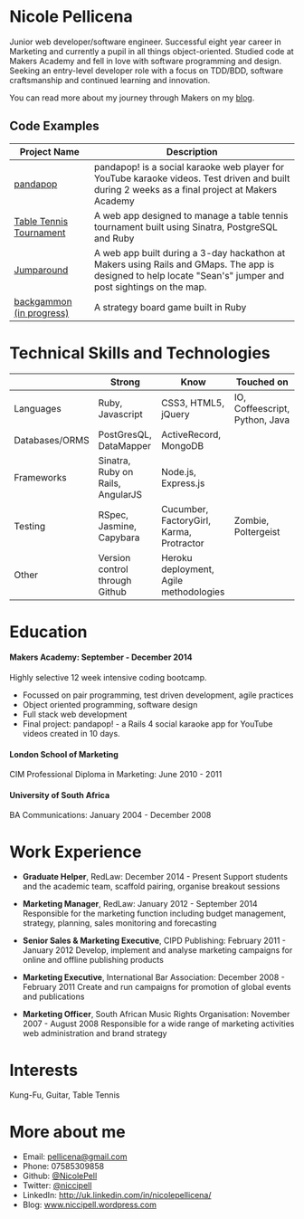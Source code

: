 Nicole Pellicena
================
Junior web developer/software engineer. Successful eight year career in Marketing and currently a pupil in all things object-oriented. Studied code at Makers Academy and fell in love with software programming and design. Seeking an entry-level developer role with a focus on TDD/BDD, software craftsmanship and continued learning and innovation.

You can read more about my journey through Makers on my [blog](www.niccipell.wordpress.com).

Code Examples
-------------
|Project Name | Description |
|-------------|-------------|
|[pandapop](https://github.com/nicolepell/pandapop)| pandapop! is a social karaoke web player for YouTube karaoke videos. Test driven and built during 2 weeks as a final project at Makers Academy|
|[Table Tennis Tournament](https://github.com/nicolepell/tournament_prog)|A web app designed to manage a table tennis tournament built using Sinatra, PostgreSQL and Ruby|
|[Jumparound](https://github.com/NicolePell/jumparound)|A web app built during a 3-day hackathon at Makers using Rails and GMaps. The app is designed to help locate "Sean's" jumper and post sightings on the map.|
|[backgammon (in progress)](https://github.com/nicolepell/backgammon)| A strategy board game built in Ruby |

Technical Skills and Technologies
=================================

| |Strong|Know|Touched on|
|---------|----------------|-------------------|------------------------------|
|Languages|Ruby, Javascript|CSS3, HTML5, jQuery|IO, Coffeescript, Python, Java|
|Databases/ORMS|PostGresQL, DataMapper|ActiveRecord, MongoDB|                 |
|Frameworks|Sinatra, Ruby on Rails, AngularJS|Node.js, Express.js|                       |
|Testing|RSpec, Jasmine, Capybara|Cucumber, FactoryGirl, Karma, Protractor|Zombie, Poltergeist|
|Other|Version control through Github|Heroku deployment, Agile methodologies| |

Education
==============
#### Makers Academy: September - December 2014
Highly selective 12 week intensive coding bootcamp.
- Focussed on pair programming, test driven development, agile practices
- Object oriented programming, software design
- Full stack web development
- Final project: pandapop! - a Rails 4 social karaoke app for YouTube videos created in 10 days.

#### London School of Marketing
CIM Professional Diploma in Marketing: June 2010 - 2011

#### University of South Africa
BA Communications: January 2004 - December 2008

Work Experience
===================
- **Graduate Helper**, RedLaw: December 2014 - Present
Support students and the academic team, scaffold pairing, organise breakout sessions

- **Marketing Manager**, RedLaw: January 2012 - September 2014
Responsible for the marketing function including budget management, strategy, planning, sales monitoring and forecasting

- **Senior Sales & Marketing Executive**, CIPD Publishing: February 2011 - January 2012
Develop, implement and analyse marketing campaigns for online and offline publishing products

- **Marketing Executive**, International Bar Association: December 2008 - February 2011
Create and run campaigns for promotion of global events and publications

- **Marketing Officer**, South African Music Rights Organisation: November 2007 - August 2008
Responsible for a wide range of marketing activities web administration and brand strategy

Interests
=========
Kung-Fu, Guitar, Table Tennis

More about me
=============
- Email: [pellicena@gmail.com](pellicena@gmail.com)
- Phone: 07585309858
- Github: [@NicolePell](https://github.com/nicolepell)
- Twitter: [@niccipell](https://twitter.com/niccipell)
- LinkedIn: http://uk.linkedin.com/in/nicolepellicena/
- Blog: www.niccipell.wordpress.com
